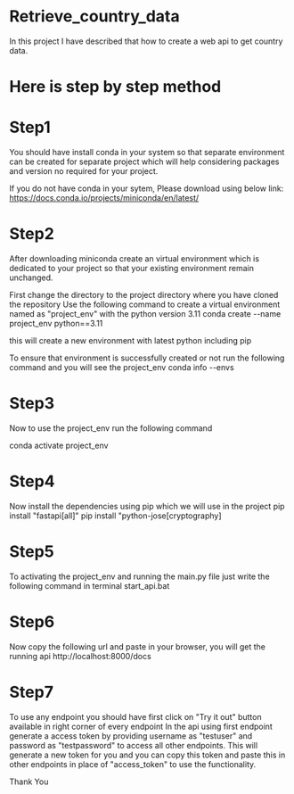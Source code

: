 # Retrieve_country_data
In this project I have described that how to create a web api to get country data.

# Here is step by step method

# Step1
You should have install conda in your system so that separate environment can be created for separate project which will help considering packages and version no required for your project.

If you do not have conda in your sytem, Please download using below link:
https://docs.conda.io/projects/miniconda/en/latest/

# Step2
After downloading miniconda create an virtual environment which is dedicated to your project so that your existing environment remain unchanged.

First change the directory to the project directory where you have cloned the repository
Use the following command to create a virtual environment named as "project_env" with the python version 3.11
conda create --name project_env python==3.11

this will create a new environment with latest python including pip

To ensure that environment is successfully created or not run the following command and you will see the project_env 
conda info --envs

# Step3
Now to use the project_env run the following command

conda activate project_env

# Step4
Now install the dependencies using pip which we will use in the project
pip install "fastapi[all]"
pip install "python-jose[cryptography]

# Step5
To activating the project_env and running the main.py file just write the following command in terminal
start_api.bat

# Step6
Now copy the following url and paste in your browser, you will get the running api
http://localhost:8000/docs

# Step7
To use any endpoint you should have first click on "Try it out" button available in right corner of every endpoint
In the api using first endpoint generate a access token by providing username as "testuser" and password as "testpassword" to access all other endpoints.
This will generate a new token for you and you can copy this token and paste this in other endpoints in place of "access_token" to use the functionality.

Thank You
